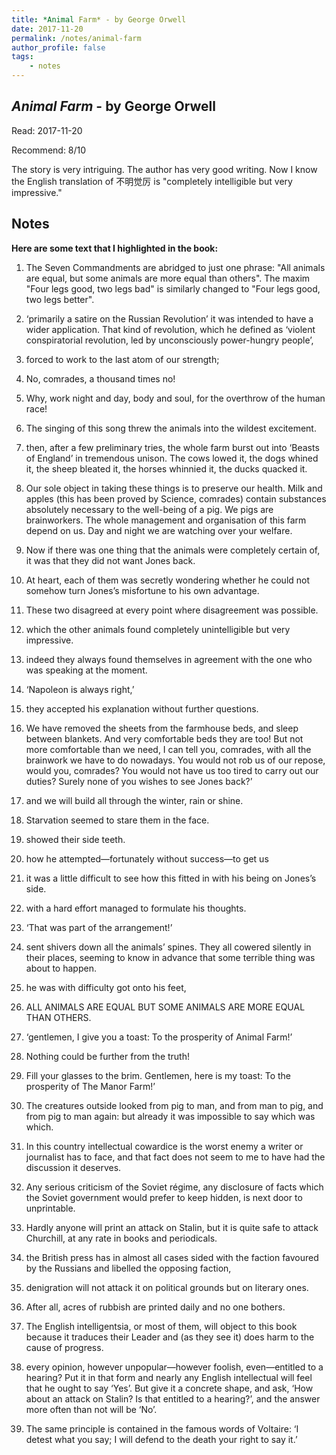 ```yaml
---
title: *Animal Farm* - by George Orwell
date: 2017-11-20
permalink: /notes/animal-farm
author_profile: false
tags:
    - notes
---
```


## *Animal Farm* - by George Orwell

Read: 2017-11-20

Recommend: 8/10

The story is very intriguing. The author has very good writing. Now I know the English translation of 不明觉厉 is "completely intelligible but very impressive." 

## Notes

**Here are some text that I highlighted in the book:** 

1. The Seven Commandments are abridged to just one phrase: "All animals are equal, but some animals are more equal than others". The maxim "Four legs good, two legs bad" is similarly changed to "Four legs good, two legs better". 

1. ‘primarily a satire on the Russian Revolution’ it was intended to have a wider application. That kind of revolution, which he defined as ‘violent conspiratorial revolution, led by unconsciously power-hungry people’,

1. forced to work to the last atom of our strength;

1. No, comrades, a thousand times no!

1. Why, work night and day, body and soul, for the overthrow of the human race!

1. The singing of this song threw the animals into the wildest excitement.

1. then, after a few preliminary tries, the whole farm burst out into ‘Beasts of England’ in tremendous unison. The cows lowed it, the dogs whined it, the sheep bleated it, the horses whinnied it, the ducks quacked it.

1. Our sole object in taking these things is to preserve our health. Milk and apples (this has been proved by Science, comrades) contain substances absolutely necessary to the well-being of a pig. We pigs are brainworkers. The whole management and organisation of this farm depend on us. Day and night we are watching over your welfare.

1. Now if there was one thing that the animals were completely certain of, it was that they did not want Jones back.

1. At heart, each of them was secretly wondering whether he could not somehow turn Jones’s misfortune to his own advantage.

1. These two disagreed at every point where disagreement was possible.

1. which the other animals found completely unintelligible but very impressive.

1. indeed they always found themselves in agreement with the one who was speaking at the moment.

1. ‘Napoleon is always right,’

1. they accepted his explanation without further questions.

1. We have removed the sheets from the farmhouse beds, and sleep between blankets. And very comfortable beds they are too! But not more comfortable than we need, I can tell you, comrades, with all the brainwork we have to do nowadays. You would not rob us of our repose, would you, comrades? You would not have us too tired to carry out our duties? Surely none of you wishes to see Jones back?’

1. and we will build all through the winter, rain or shine.

1. Starvation seemed to stare them in the face.

1. showed their side teeth.

1. how he attempted—fortunately without success—to get us

1. it was a little difficult to see how this fitted in with his being on Jones’s side.

1. with a hard effort managed to formulate his thoughts.

1. ‘That was part of the arrangement!’

1. sent shivers down all the animals’ spines. They all cowered silently in their places, seeming to know in advance that some terrible thing was about to happen.

1. he was with difficulty got onto his feet,

1. ALL ANIMALS ARE EQUAL BUT SOME ANIMALS ARE MORE EQUAL THAN OTHERS.

1. ‘gentlemen, I give you a toast: To the prosperity of Animal Farm!’

1. Nothing could be further from the truth!

1. Fill your glasses to the brim. Gentlemen, here is my toast: To the prosperity of The Manor Farm!’

1. The creatures outside looked from pig to man, and from man to pig, and from pig to man again: but already it was impossible to say which was which.

1. In this country intellectual cowardice is the worst enemy a writer or journalist has to face, and that fact does not seem to me to have had the discussion it deserves.

1. Any serious criticism of the Soviet régime, any disclosure of facts which the Soviet government would prefer to keep hidden, is next door to unprintable.

1. Hardly anyone will print an attack on Stalin, but it is quite safe to attack Churchill, at any rate in books and periodicals.

1. the British press has in almost all cases sided with the faction favoured by the Russians and libelled the opposing faction,

1. denigration will not attack it on political grounds but on literary ones.

1. After all, acres of rubbish are printed daily and no one bothers.

1. The English intelligentsia, or most of them, will object to this book because it traduces their Leader and (as they see it) does harm to the cause of progress.

1. every opinion, however unpopular—however foolish, even—entitled to a hearing? Put it in that form and nearly any English intellectual will feel that he ought to say ‘Yes’. But give it a concrete shape, and ask, ‘How about an attack on Stalin? Is that entitled to a hearing?’, and the answer more often than not will be ‘No’.

1. The same principle is contained in the famous words of Voltaire: ‘I detest what you say; I will defend to the death your right to say it.’

